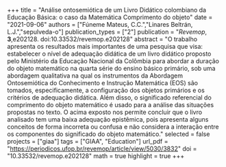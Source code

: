 +++
title = "Análise ontosemiótica de um Livro Didático colombiano da Educação Básica: o caso da Matemática Comprimento do objeto"
date = "2021-09-06"
authors = ["Fúneme Mateus, C.C.","Linares Beltrán, L.J.","sepulveda-o"]
publication_types = ["2"]
publication = "*Revemop*, **3**,e202128. doi:10.33532/revemop.e202128"
abstract = "O trabalho apresenta os resultados mais importantes de uma pesquisa que visa: estabelecer o nível de adequação didática de um livro didático proposto pelo Ministério da Educação Nacional da Colômbia para abordar a duração do objeto matemático na quarta série do ensino básico primário, sob uma abordagem qualitativa na qual os instrumentos da Abordagem Ontosemiótica do Conhecimento e Instrução Matemática (EOS) são tomados, especificamente, a configuração dos objetos primários e os critérios de adequação didática. Além disso, o significado referencial do comprimento do objeto matemático é usado para a análise das situações propostas no texto. O acima exposto nos permite concluir que o livro analisado tem uma baixa adequação epistêmica, pois apresenta alguns conceitos de forma incorreta ou confusa e não considera a interação entre os componentes do significado do objeto matemático."
selected = false
projects = ["giaa"]
tags = ["GIAA", "Education"]
url_pdf = "https://periodicos.ufop.br/revemop/article/view/5030/3832"
doi = "10.33532/revemop.e202128"
math = true
highlight = true
+++
